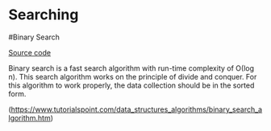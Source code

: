 # Searching

#Binary Search

[Source code](./binary_search.cpp)

Binary search is a fast search algorithm with run-time complexity of Ο(log n). This search algorithm works on the principle of divide and conquer. For this algorithm to work properly, the data collection should be in the sorted form.

(https://www.tutorialspoint.com/data_structures_algorithms/binary_search_algorithm.htm)
